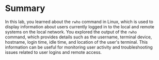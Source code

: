 # Summary

In this lab, you learned about the `rwho` command in Linux, which is used to display information about users currently logged in to the local and remote systems on the local network. You explored the output of the `rwho` command, which provides details such as the username, terminal device, hostname, login time, idle time, and location of the user's terminal. This information can be useful for monitoring user activity and troubleshooting issues related to user logins and remote access.
